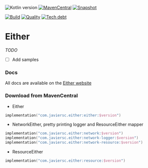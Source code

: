 ![Kotlin version](https://img.shields.io/badge/kotlin-1.5.0-blueviolet?logo=kotlin&logoColor=white)
[![MavenCentral](https://img.shields.io/maven-central/v/com.javiersc.either/either-core?label=MavenCentral)](https://repo1.maven.org/maven2/com/javiersc/either/either-core/)
[![Snapshot](https://img.shields.io/nexus/s/com.javiersc.either/either-core?server=https%3A%2F%2Foss.sonatype.org%2F&label=Snapshot)](https://oss.sonatype.org/content/repositories/snapshots/com/javiersc/either/either-core/)

[![Build](https://img.shields.io/github/workflow/status/JavierSegoviaCordoba/either/build?label=Build&logo=GitHub)](https://github.com/JavierSegoviaCordoba/either/tree/main)
[![Quality](https://img.shields.io/sonar/quality_gate/JavierSegoviaCordoba_either?label=Quality&logo=SonarCloud&logoColor=white&server=https%3A%2F%2Fsonarcloud.io)](https://sonarcloud.io/dashboard?id=JavierSegoviaCordoba_either)
[![Tech debt](https://img.shields.io/sonar/tech_debt/JavierSegoviaCordoba_either?label=Tech%20debt&logo=SonarCloud&logoColor=white&server=https%3A%2F%2Fsonarcloud.io)](https://sonarcloud.io/dashboard?id=JavierSegoviaCordoba_either)

# Either

_TODO_

- [ ] Add samples

### Docs

All docs are available on the [Either website](https://either.javiersc.com)

### Download from MavenCentral

- Either

```kotlin
implementation("com.javiersc.either:either:$version")   
```

- NetworkEither, pretty printing logger and ResourceEither mapper

```kotlin
implementation("com.javiersc.either:network:$version")
implementation("com.javiersc.either:network-logger:$version")
implementation("com.javiersc.either:network-resource:$version")
```

- ResourceEither

```kotlin
implementation("com.javiersc.either:resource:$version")
```
